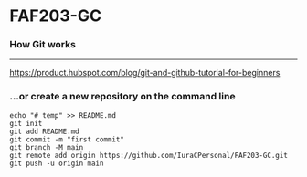 # FAF203-GC

### How Git works

---

https://product.hubspot.com/blog/git-and-github-tutorial-for-beginners

### …or create a new repository on the command line

```
echo "# temp" >> README.md
git init
git add README.md
git commit -m "first commit"
git branch -M main
git remote add origin https://github.com/IuraCPersonal/FAF203-GC.git
git push -u origin main
```
